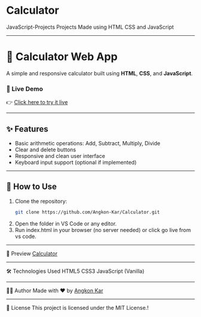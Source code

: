 # Calculator
JavaScript-Projects Projects
Made using HTML CSS and JavaScript

---

# 🧮 Calculator Web App

A simple and responsive calculator built using **HTML**, **CSS**, and **JavaScript**.

### 🔗 Live Demo
👉 [Click here to try it live](https://akkcalculator.netlify.app/)

---

## ✨ Features

- Basic arithmetic operations: Add, Subtract, Multiply, Divide
- Clear and delete buttons
- Responsive and clean user interface
- Keyboard input support (optional if implemented)

---

## 🚀 How to Use

1. Clone the repository:
   ```bash
   git clone https://github.com/Angkon-Kar/Calculator.git
2. Open the folder in VS Code or any editor.
3. Run index.html in your browser (no server needed) or click go live from vs code.

---

📸 Preview
[Calculator](image.png)

---

🛠️ Technologies Used
HTML5
CSS3
JavaScript (Vanilla)

---

🧑‍💻 Author
Made with ❤️ by [Angkon Kar](https://github.com/Angkon-Kar)

---

📄 License
This project is licensed under the MIT License.!